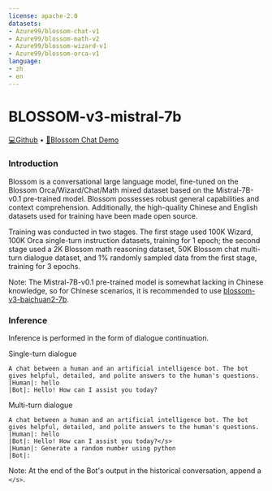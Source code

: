 ```yaml
---
license: apache-2.0
datasets:
- Azure99/blossom-chat-v1
- Azure99/blossom-math-v2
- Azure99/blossom-wizard-v1
- Azure99/blossom-orca-v1
language:
- zh
- en
---
```

# **BLOSSOM-v3-mistral-7b**

[💻Github](https://github.com/Azure99/BlossomLM) • [🚀Blossom Chat Demo](https://blossom-chat.com/)

### Introduction

Blossom is a conversational large language model, fine-tuned on the Blossom Orca/Wizard/Chat/Math mixed dataset based on the Mistral-7B-v0.1 pre-trained model. Blossom possesses robust general capabilities and context comprehension. Additionally, the high-quality Chinese and English datasets used for training have been made open source.

Training was conducted in two stages. The first stage used 100K Wizard, 100K Orca single-turn instruction datasets, training for 1 epoch; the second stage used a 2K Blossom math reasoning dataset, 50K Blossom chat multi-turn dialogue dataset, and 1% randomly sampled data from the first stage, training for 3 epochs.

Note: The Mistral-7B-v0.1 pre-trained model is somewhat lacking in Chinese knowledge, so for Chinese scenarios, it is recommended to use [blossom-v3-baichuan2-7b](https://huggingface.co/Azure99/blossom-v3-baichuan2-7b).

### Inference

Inference is performed in the form of dialogue continuation.

Single-turn dialogue

```
A chat between a human and an artificial intelligence bot. The bot gives helpful, detailed, and polite answers to the human's questions.
|Human|: hello
|Bot|: Hello! How can I assist you today?
```

Multi-turn dialogue

```
A chat between a human and an artificial intelligence bot. The bot gives helpful, detailed, and polite answers to the human's questions.
|Human|: hello
|Bot|: Hello! How can I assist you today?</s>
|Human|: Generate a random number using python
|Bot|: 
```

Note: At the end of the Bot's output in the historical conversation, append a `</s>`.